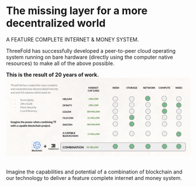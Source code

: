 # The missing layer for a more decentralized world

A FEATURE COMPLETE INTERNET & MONEY SYSTEM.

ThreeFold has successfully developed a peer-to-peer cloud operating system running on bare hardware (directly using the computer native resources) to make all of the above possible.

**This is the result of 20 years of work.**
![alt_text](img/blockchain_threefold.png )

 \
Imagine the capabilities and potential of a combination of blockchain and our technology to deliver a feature complete internet and money system.